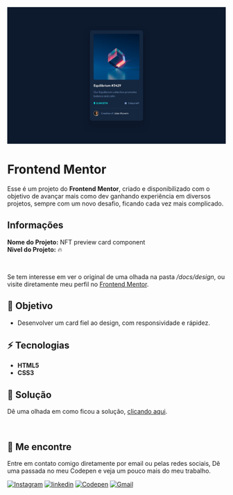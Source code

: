 <img src="./docs/design/desktop-design.jpg" alt="Frontend Mentor - NFT preview card component" />

# Frontend Mentor

Esse é um projeto do <b>Frontend Mentor</b>, criado e disponibilizado com o objetivo de avançar mais como dev ganhando experiência em diversos projetos, sempre com um novo desafio, ficando cada vez mais complicado.

## Informações

<b>Nome do Projeto:</b> NFT preview card component<br />
<b>Nivel do Projeto:</b> 🔥

<br />

Se tem interesse em ver o original de uma olhada na pasta <i>/docs/design</i>, ou visite diretamente meu perfil no <a href="/">Frontend Mentor</a>.

## 🎯 Objetivo

- Desenvolver um card fiel ao design, com responsividade e rápidez.


## ⚡ Tecnologias

- <b>HTML5</b>
- <b>CSS3</b>

## 📢 Solução

Dê uma olhada em como ficou a solução, <a href="./index.html" title="Visitar site">clicando aqui</a>.

<br />


## 📍 Me encontre

  Entre em contato comigo diretamente por email ou pelas redes sociais, Dê uma passada no meu Codepen e veja um pouco mais do meu trabalho.

<a href="https://www.instagram.com/lucasfernando.dev/" target="_blank" /><img src="https://img.shields.io/badge/Instagram-E4405F?style=for-the-badge&logo=instagram&logoColor=white" alt="Instagram"/></a>
<a href="https://www.linkedin.com/in/frontlucasfernandodev/" target="_blank" /><img src="https://img.shields.io/badge/LinkedIn-0077B5?style=for-the-badge&logo=linkedin&logoColor=white" alt="linkedin"/></a>
<a href="https://codepen.io/lucasfernandodev" target="_blank" /><img src="https://img.shields.io/badge/Codepen-000000?style=for-the-badge&logo=codepen&logoColor=white" alt="Codepen"/></a>
<a href="mailto:lucasfernando.dev@gmail.com" target="_blank" /><img src="https://img.shields.io/badge/Gmail-D14836?style=for-the-badge&logo=gmail&logoColor=white" alt="Gmail"/></a>